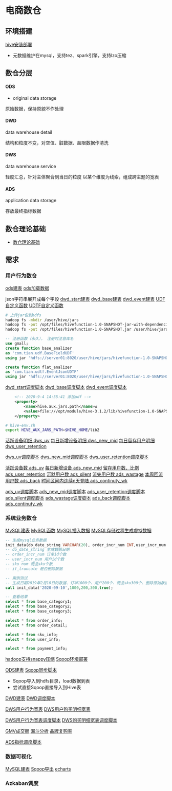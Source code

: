 # 电商数仓

## 环境搭建

[hive安装部署](../doc/env_build_new.md##hive-3.1.2)

 * 元数据维护在mysql，支持tez、spark引擎，支持lzo压缩

<!-- TODO mysql主从复制 -->

## 数仓分层

#### ODS
 * original data storage

原始数据，保持原貌不作处理

#### DWD
data warehouse detail

结构和粒度不变，对空值、脏数据、超限数据作清洗


#### DWS
data warehouse service

轻度汇总，针对主体聚合到当日的粒度
以某个维度为线索，组成跨主题的宽表

#### ADS
application data storage

存放最终指标数据


## 数仓理论基础

 * [数仓理论基础](../doc/data_warehouse_theory.md)

## 需求


### 用户行为数仓

[ods建表](../code/sql/gmall.ods.sql)
[ods加载数据](../scripts/shell/gmall.ods_load.sh)

json字符串展开成每个字段
[dwd_start建表](../code/sql/gmall.dwd_start.sql)
[dwd_base建表](../code/sql/gmall.dwd_base.sql)
[dwd_event建表](../code/sql/gmall.dwd_event.sql)
[UDF自定义函数](../proj/hivefunction/src/main/java/com/tian/udf/BaseFieldUDF.java)
[UDTF自定义函数](../proj/hivefunction/src/main/java/com/tian/udtf/EventJsonUDTF.java)

```sh
# 上传jar包到hdfs
hadoop fs -mkdir /user/hive/jars
hadoop fs -put /opt/files/hivefunction-1.0-SNAPSHOT-jar-with-dependencies.jar /user/hive/jars
hadoop fs -put /opt/files/hivefunction-1.0-SNAPSHOT.jar /user/hive/jars
```
```sql
-- 注册函数（永久）， 注册时注意库名
use gmall;
create function base_analizer 
as 'com.tian.udf.BaseFieldUDF' 
using jar 'hdfs://server01:8020/user/hive/jars/hivefunction-1.0-SNAPSHOT.jar';

create function flat_analizer 
as 'com.tian.udtf.EventJsonUDTF' 
using jar 'hdfs://server01:8020/user/hive/jars/hivefunction-1.0-SNAPSHOT.jar'; 
```

[dwd_start调度脚本](../scripts/shell/gmall.dwd_start.sh)
[dwd_base调度脚本](../scripts/shell/gmall.dwd_base.sh)
[dwd_event调度脚本](../scripts/shell/gmall.dwd_event.sh)


```xml
    <!-- 2020-9-4 14:55:41 添加udf -->
    <property>
        <name>hive.aux.jars.path</name>w
        <value>file:///opt/module/hive-3.1.2/lib/hivefunction-1.0-SNAPSHOT.jar,file:///opt/module/hive-3.1.2/lib/hivefunction-1.0-SNAPSHOT-jar-with-dependencies.jar</value>
    </property>
```
```sh
# hive-env.sh
export HIVE_AUX_JARS_PATH=$HIVE_HOME/lib2
```

[活跃设备明细 dws_uv](../code/sql/gmall.dws_uv.sql)
[每日新增设备明细 dws_new_mid](../code/sql/gmall.dws_new_mid.sql)
[每日留存用户明细 dws_user_retention](../code/sql/gmall.dws_user_retention.sql)

[dws_uv调度脚本](../scripts/shell/gmall.dws_uv.sh)
[dws_new_mid调度脚本](../scripts/shell/gmall.dws_new_mid.sh)
[dws_user_retention调度脚本](../scripts/shell/gmall.dws_user_retention.sh)


[活跃设备数 ads_uv](../code/sql/gmall.ads_uv.sql)
[每日新增设备 ads_new_mid](../code/sql/gmall.ads_new_mid.sql)
[留存用户数、比例 ads_user_retention](../code/sql/gmall.ads_user_retention.sql)
[沉默用户数 ads_silent](../code/sql/gmall.ads_silent.sql)
[流失用户数 ads_wastage](../code/sql/gmall.ads_wastage.sql)
[本周回流用户数 ads_back](../code/sql/gmall.ads_back.sql)
[时间区间内连续n天登陆 ads_continuty_wk](../code/sql/gmall.ads_continuty_wk.sql)

[ads_uv调度脚本](../scripts/shell/gmall.ads_uv.sh)
[ads_new_mid调度脚本](../scripts/shell/gmall.ads_new_mid.sh)
[ads_user_retention调度脚本](../scripts/shell/gmall.ads_user_retention.sh)
[ads_silent调度脚本](../scripts/shell/gmall.ads_silent.sh)
[ads_wastage调度脚本](../scripts/shell/gmall.ads_wastage.sh)
[ads_back调度脚本](../scripts/shell/gmall.ads_back.sh)
[ads_continuty_wk](../scripts/shell/gmall.ads_continuty_wk.sh)


### 系统业务数仓

[MySQL建表](../code/sql/gmall.mysql_create.sql)
[MySQL函数](../code/sql/gmall.mysql_func.sql)
[MySQL插入数据](../code/sql/gmall.mysql_insert.sql)
[MySQL存储过程生成虚拟数据](../code/sql/gmall.mysql_proc.sql)

```sql
-- 生成mysql业务数据
init_data(do_date_string VARCHAR(20), order_incr_num INT,user_incr_num INT, sku_num INT, if_truncate BOOLEAN);
-- do_date_string 生成数据日期
-- order_incr_num 订单id个数
-- user_incr_num 用户id个数
-- sku_num 商品sku个数
-- if_truncate 是否删除数据

-- 案例测试
-- 生成日期2019年2月10日的数据、订单1000个、用户200个、商品sku300个、删除原始数据
call init_data('2020-09-10',1000,200,300,true);

-- 查看结果
select * from base_category1;
select * from base_category2;
select * from base_category3;

select * from order_info;
select * from order_detail;

select * from sku_info;
select * from user_info;

select * from payment_info;
```


[hadoop支持snappy压缩](../doc/env_build_new.md##Snappy)
[Sqoop环境部署](../doc/env_build_new.md##Sqoop-1.4.6)

[ODS建表](../code/sql/gmall.ods_db.sql)
[Sqoop同步脚本](../scripts/shell/gmall.ods_db.sh)

 * Sqoop导入到hdfs目录，load数据到表
 * 尝试直接Sqoop直接导入到Hive表

[DWD建表](../code/sql/gmall.dwd_db.sql)
[DWD调度脚本](../scripts/shell/gmall.dwd_db.sh)

[DWS用户行为宽表](../code/sql/gmall.dws_action.sql)
[DWS用户购买明细宽表](../code/sql/gmall.dws_sale.sql)

[DWS用户行为宽表调度脚本](../scripts/shell/gmall.dws_action.sh)
[DWS购买明细宽表调度脚本](../scripts/shell/gmall.dws_sale.sh)

<!-- 拉链表 -->

[GMV成交额](../code/sql/gmall.ads_gmv.sql)
[漏斗分析](../code/sql/gmall.ads_act_convert.sql)
[品牌复购率](../code/sql/gmall.ads_rebuy.sql)

[ADS指标调度脚本](../scripts/shell/gmall.ads_db.sh)

### 数据可视化

[MySQL建表](../code/sql/gmall.visual_create.sql)
[Sqoop导出](../scripts/shell/gmall.sqoop_export.sh)
[echarts](main/java/com/demo/../../../../../proj/echarts/src/main/java/com/demo/DemoApplication.java)

### Azkaban调度

<!-- TODO: 2020-10-19 16:50:53 -->



